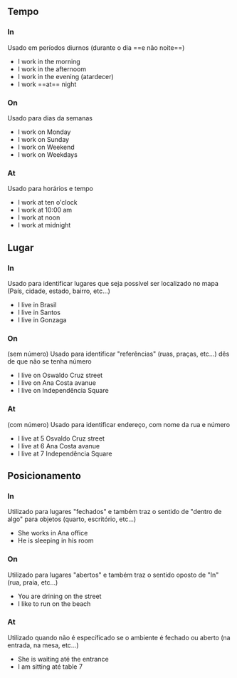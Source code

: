 ## Tempo
### In
Usado em períodos diurnos (durante o dia ==e não noite==)
- I work in the morning
- I work in the afternoom
- I work in the evening (atardecer)
- I work ==at== night
### On
Usado para dias da semanas
- I work on Monday
- I work on Sunday
- I work on Weekend
- I work on Weekdays

### At
Usado para horários e tempo
- I work at ten o'clock
- I work at 10:00 am
- I work at noon
- I work at midnight

## Lugar
### In
Usado para identificar lugares que seja possível ser localizado no mapa (País, cidade, estado, bairro, etc...)
- I live in Brasil
- I live in Santos
- I live in Gonzaga
### On
(sem número)
Usado para identificar "referências" (ruas, praças, etc...) dês de que não se tenha número
- I live on Oswaldo Cruz street
- I live on Ana Costa avanue
- I live on Independência Square
### At
(com número)
Usado para identificar endereço, com nome da rua e número
- I live at 5 Osvaldo Cruz street
- I live at 6 Ana Costa avanue
- I live at 7 Independência Square

## Posicionamento
### In
Utilizado para lugares "fechados" e também traz o sentido de "dentro de algo" para objetos (quarto, escritório, etc...) 
- She works in Ana office
- He is sleeping in his room
### On
Utilizado para lugares "abertos" e também traz o sentido oposto de "In" (rua, praia, etc...)
- You are drining on the street
- I like to run on the beach 
### At
Utilizado quando não é específicado se o ambiente é fechado ou aberto (na entrada, na mesa, etc...)
- She is waiting até the entrance
- I am sitting até table 7


